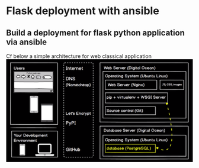 # Flask deployment with ansible

## Build a deployment for flask python application via ansible
Cf below a simple architecture for web classical application
![Simple Architecture](docs/simple-architecture.png)
